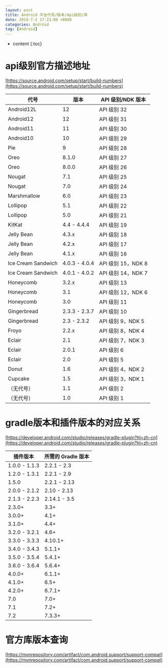 ```yaml
---
layout: post
title: Android 平台代号/版本/Api级别/库
date: 2019-7-2 17:23:00 +0800
categories: Android
tag: [Android]
---
```


* content
{:toc}


api级别官方描述地址
=======================================
[https://source.android.com/setup/start/build-numbers](https://source.android.com/setup/start/build-numbers) 

| 代号               | 版本          | API 级别/NDK 版本  |
|--------------------|---------------|-------------------|
| Android12L         | 12            | API 级别 32        |  
| Android12          | 12            | API 级别 31        |  
| Android11          | 11            | API 级别 30        |  
| Android10          | 10            | API 级别 29        |  
| Pie                | 9             | API 级别 28        |  
| Oreo               | 8.1.0         | API 级别 27        |  
| Oreo               | 8.0.0         | API 级别 26        |  
| Nougat             | 7.1           | API 级别 25        |  
| Nougat             | 7.0           | API 级别 24        |  
| Marshmallow        | 6.0           | API 级别 23        |  
| Lollipop           | 5.1           | API 级别 22        |  
| Lollipop           | 5.0           | API 级别 21        |  
| KitKat             | 4.4 - 4.4.4   | API 级别 19        |  
| Jelly Bean         | 4.3.x         | API 级别 18        |  
| Jelly Bean         | 4.2.x         | API 级别 17        |  
| Jelly Bean         | 4.1.x         | API 级别 16        |  
| Ice Cream Sandwich | 4.0.3 - 4.0.4 | API 级别 15，NDK 8 |  
| Ice Cream Sandwich | 4.0.1 - 4.0.2 | API 级别 14，NDK 7 |  
| Honeycomb          | 3.2.x         | API 级别 13        |  
| Honeycomb          | 3.1           | API 级别 12，NDK 6 |  
| Honeycomb          | 3.0           | API 级别 11        |  
| Gingerbread        | 2.3.3 - 2.3.7 | API 级别 10        |  
| Gingerbread        | 2.3 - 2.3.2   | API 级别 9，NDK 5  |  
| Froyo              | 2.2.x         | API 级别 8，NDK 4  |  
| Eclair             | 2.1           | API 级别 7，NDK 3  |  
| Eclair             | 2.0.1         | API 级别 6         |  
| Eclair             | 2.0           | API 级别 5         |  
| Donut              | 1.6           | API 级别 4，NDK 2  |  
| Cupcake            | 1.5           | API 级别 3，NDK 1  |  
| （无代号）         | 1.1           | API 级别 2         |  
| （无代号）         | 1.0           | API 级别 1         |  

gradle版本和插件版本的对应关系
=======================================
[https://developer.android.com/studio/releases/gradle-plugin?hl=zh-cn](https://developer.android.com/studio/releases/gradle-plugin?hl=zh-cn)  

| 插件版本      | 所需的 Gradle 版本 |
| ------------- | ------------------ |
| 1.0.0 - 1.1.3 | 2.2.1 - 2.3        |
| 1.2.0 - 1.3.1 | 2.2.1 - 2.9        |
| 1.5.0         | 2.2.1 - 2.13       |
| 2.0.0 - 2.1.2 | 2.10 - 2.13        |
| 2.1.3 - 2.2.3 | 2.14.1 - 3.5       |
| 2.3.0+        | 3.3+               |
| 3.0.0+        | 4.1+               |
| 3.1.0+        | 4.4+               |
| 3.2.0 - 3.2.1 | 4.6+               |
| 3.3.0 - 3.3.3 | 4.10.1+            |
| 3.4.0 - 3.4.3 | 5.1.1+             |
| 3.5.0 - 3.5.4 | 5.4.1+             |
| 3.6.0 - 3.6.4 | 5.6.4+             |
| 4.0.0+        | 6.1.1+             |
| 4.1.0+        | 6.5+               |
| 4.2.0+        | 6.7.1+             |
| 7.0           | 7.0+               |
| 7.1           | 7.2+               |
| 7.2           | 7.3.3+             |

官方库版本查询
=======================================
[https://mvnrepository.com/artifact/com.android.support/support-compat](https://mvnrepository.com/artifact/com.android.support/support-compat)
